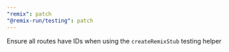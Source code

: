 ```yaml
---
"remix": patch
"@remix-run/testing": patch
---
```


Ensure all routes have IDs when using the `createRemixStub` testing helper
